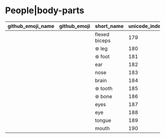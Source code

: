 # People|body-parts

|github_emoji_name|github_emoji|short_name|unicode_index|
|---|---|---|---|
|||flexed biceps|179|
|||⊛ leg|180|
|||⊛ foot|181|
|||ear|182|
|||nose|183|
|||brain|184|
|||⊛ tooth|185|
|||⊛ bone|186|
|||eyes|187|
|||eye|188|
|||tongue|189|
|||mouth|190|
